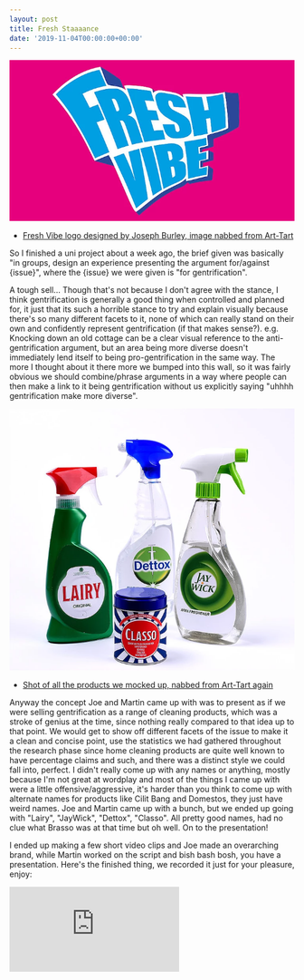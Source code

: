 ```yaml
---
layout: post
title: Fresh Staaaance
date: '2019-11-04T00:00:00+00:00'
---
```

![Fresh Vibe logo designed by Joseph Burley, image nabbed from Art-Tart](/assets/posts/fresh_vibe.png)
* [Fresh Vibe logo designed by Joseph Burley, image nabbed from Art-Tart](https://martinlithgow.wixsite.com/art-tart/post/feel-the-vibe)


So I finished a uni project about a week ago, the brief given was basically "in groups, design an experience presenting the argument for/against {issue}", where the {issue} we were given is "for gentrification". 

A tough sell... Though that's not because I don't agree with the stance, I think gentrification is generally a good thing when controlled and planned for, it just that its such a horrible stance to try and explain visually because there's so many different facets to it, none of which can really stand on their own and confidently represent gentrification (if that makes sense?). e.g. Knocking down an old cottage can be a clear visual reference to the anti-gentrification argument, but an area being more diverse doesn't immediately lend itself to being pro-gentrification in the same way. The more I thought about it there more we bumped into this wall, so it was fairly obvious we should combine/phrase arguments in a way where people can then make a link to it being gentrification without us explicitly saying "uhhhh gentrification make more diverse". 

![Mockup Bottles](/assets/posts/fs_prototypes.png)
* [Shot of all the products we mocked up, nabbed from Art-Tart again](https://martinlithgow.wixsite.com/art-tart/post/feel-the-vibe)

Anyway the concept Joe and Martin came up with was to present as if we were selling gentrification as a range of cleaning products, which was a stroke of genius at the time, since nothing really compared to that idea up to that point. We would get to show off different facets of the issue to make it a clean and concise point, use the statistics we had gathered throughout the research phase since home cleaning products are quite well known to have percentage claims and such, and there was a distinct style we could fall into, perfect. I didn't really come up with any names or anything, mostly because I'm not great at wordplay and most of the things I came up with were a little offensive/aggressive, it's harder than you think to come up with alternate names for products like Cilit Bang and Domestos, they just have weird names. Joe and Martin came up with a bunch, but we ended up going with "Lairy", "JayWick", "Dettox", "Classo". All pretty good names, had no clue what Brasso was at that time but oh well. On to the presentation!

I ended up making a few short video clips and Joe made an overarching brand, while Martin worked on the script and bish bash bosh, you have a presentation. Here's the finished thing, we recorded it just for your pleasure, enjoy:

<iframe class="youtube-embed" src="https://www.youtube.com/embed/vFKvToNyAfs" frameborder="0" allow="accelerometer; autoplay; clipboard-write; encrypted-media; gyroscope; picture-in-picture" allowfullscreen></iframe>